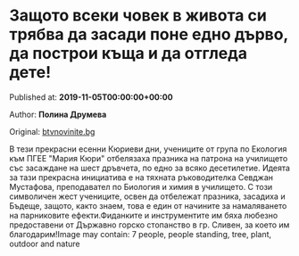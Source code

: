
# Защото всеки човек в живота си трябва да засади поне едно дърво, да построи къща и да отгледа дете!

Published at: **2019-11-05T00:00:00+00:00**

Author: **Полина Друмева**

Original: [btvnovinite.bg](https://btvnovinite.bg/az-reporterut/author/zashtoto-vseki-chovek-v-zhivota-si-trjabva-da-zasadi-pone-edno-darvo-da-postroi-kashta-i-da-otgleda-_536907.html)

В тези прекрасни есенни Кюриеви дни, учениците от група по Екология към ПГЕЕ "Мария Кюри" отбелязаха празника на патрона на училището със засаждане на шест дръвчета, по едно за всяко десетилетие. Идеята за тази прекрасна инициатива е на тяхната ръководителка Севджан Мустафова, преподавател по Биология и химия в училището. С този символичен жест учениците, освен да отбележат празника, засадиха и Бъдеще, защото, както знаем, това е един от начините за намаляването на парниковите ефекти.Фиданките и инструментите им бяха любезно предоставени от Държавно горско стопанство в гр. Сливен, за което им благодарим!Image may contain: 7 people, people standing, tree, plant, outdoor and nature
